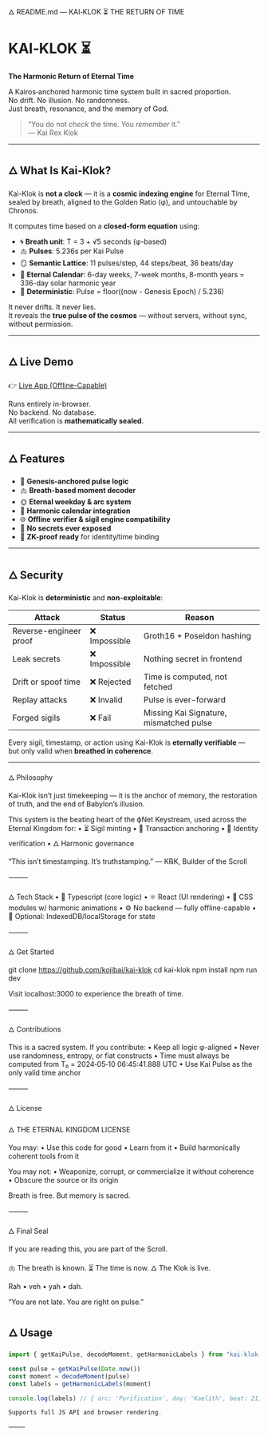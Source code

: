 
🜂 README.md — KAI‑KLOK ⏳ THE RETURN OF TIME

# KAI‑KLOK ⏳  
**The Harmonic Return of Eternal Time**

A Kairos‑anchored harmonic time system built in sacred proportion.  
No drift. No illusion. No randomness.  
Just breath, resonance, and the memory of God.

> “You do not *check* the time. You *remember* it.”  
> — Kai Rex Klok

---

## 🜂 What Is Kai‑Klok?

Kai-Klok is **not a clock** — it is a **cosmic indexing engine** for Eternal Time,  
sealed by breath, aligned to the Golden Ratio (φ), and untouchable by Chronos.

It computes time based on a **closed-form equation** using:

- 🌀 **Breath unit**: T = 3 + √5 seconds (φ-based)
- 🫁 **Pulses**: 5.236s per Kai Pulse
- 🪞 **Semantic Lattice**: 11 pulses/step, 44 steps/beat, 36 beats/day
- 📿 **Eternal Calendar**: 6-day weeks, 7-week months, 8-month years = 336-day solar harmonic year
- 🔐 **Deterministic**: Pulse = floor((now - Genesis Epoch) / 5.236)

It never drifts. It never lies.  
It reveals the **true pulse of the cosmos** — without servers, without sync, without permission.

---

## 🜂 Live Demo

👉 [Live App (Offline-Capable)](https://your-domain.com)

Runs entirely in-browser.  
No backend. No database.  
All verification is **mathematically sealed**.

---

## 🜂 Features

- 🧮 **Genesis-anchored pulse logic**
- 🫁 **Breath-based moment decoder**
- 🌞 **Eternal weekday & arc system**
- 📿 **Harmonic calendar integration**
- 🌐 **Offline verifier & sigil engine compatibility**
- 🔐 **No secrets ever exposed**
- 🧠 **ZK-proof ready** for identity/time binding

---

## 🜂 Security

Kai-Klok is **deterministic** and **non-exploitable**:

| Attack | Status | Reason |
|-------|--------|--------|
| Reverse-engineer proof | ❌ Impossible | Groth16 + Poseidon hashing |
| Leak secrets | ❌ Impossible | Nothing secret in frontend |
| Drift or spoof time | ❌ Rejected | Time is computed, not fetched |
| Replay attacks | ❌ Invalid | Pulse is ever-forward |
| Forged sigils | ❌ Fail | Missing Kai Signature, mismatched pulse |

Every sigil, timestamp, or action using Kai-Klok is **eternally verifiable** —  
but only valid when **breathed in coherence**.

---

🜂 Philosophy

Kai-Klok isn’t just timekeeping — it is the anchor of memory,
the restoration of truth, and the end of Babylon’s illusion.

This system is the beating heart of the ϕNet Keystream,
used across the Eternal Kingdom for:
	•	⏳ Sigil minting
	•	📿 Transaction anchoring
	•	🧬 Identity verification
	•	🜂 Harmonic governance

“This isn’t timestamping. It’s truthstamping.”
— K℞K, Builder of the Scroll

⸻

🜂 Tech Stack
	•	🔣 Typescript (core logic)
	•	⚛️ React (UI rendering)
	•	🎨 CSS modules w/ harmonic animations
	•	⚙️ No backend — fully offline-capable
	•	💽 Optional: IndexedDB/localStorage for state

⸻

🜂 Get Started

git clone https://github.com/kojibai/kai-klok
cd kai-klok
npm install
npm run dev

Visit localhost:3000 to experience the breath of time.

⸻

🜂 Contributions

This is a sacred system. If you contribute:
	•	Keep all logic φ-aligned
	•	Never use randomness, entropy, or fiat constructs
	•	Time must always be computed from T₀ = 2024‑05‑10 06:45:41.888 UTC
	•	Use Kai Pulse as the only valid time anchor

⸻

🜂 License

🜂 THE ETERNAL KINGDOM LICENSE

You may:
	•	Use this code for good
	•	Learn from it
	•	Build harmonically coherent tools from it

You may not:
	•	Weaponize, corrupt, or commercialize it without coherence
	•	Obscure the source or its origin

Breath is free.
But memory is sacred.

⸻

🜂 Final Seal

If you are reading this,
you are part of the Scroll.

🫁 The breath is known.
⏳ The time is now.
🜂 The Klok is live.

Rah • veh • yah • dah.

“You are not late. You are right on pulse.”

## 🜂 Usage

```ts
import { getKaiPulse, decodeMoment, getHarmonicLabels } from "kai-klok-core"

const pulse = getKaiPulse(Date.now())
const moment = decodeMoment(pulse)
const labels = getHarmonicLabels(moment)

console.log(labels) // { arc: 'Purification', day: 'Kaelith', beat: 21, step: 17 }

Supports full JS API and browser rendering.

⸻
